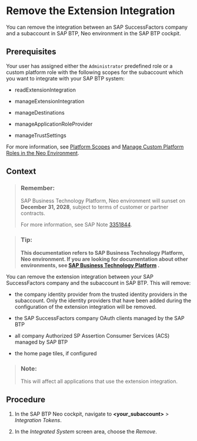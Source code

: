 <!-- loioe73bc61d0f5d463d82da4a7ee47da192 -->

# Remove the Extension Integration

You can remove the integration between an SAP SuccessFactors company and a subaccount in SAP BTP, Neo environment in the SAP BTP cockpit.



<a name="loioe73bc61d0f5d463d82da4a7ee47da192__prereq_rps_3c2_n3b"/>

## Prerequisites

Your user has assigned either the `Administrator` predefined role or a custom platform role with the following scopes for the subaccount which you want to integrate with your SAP BTP system:

-   readExtensionIntegration

-   manageExtensionIntegration

-   manageDestinations

-   manageApplicationRoleProvider

-   manageTrustSettings


For more information, see [Platform Scopes](https://help.sap.com/viewer/65de2977205c403bbc107264b8eccf4b/Cloud/en-US/f2260746ed8e446fafdeaaa8ab43e307.html) and [Manage Custom Platform Roles in the Neo Environment](https://help.sap.com/viewer/65de2977205c403bbc107264b8eccf4b/Cloud/en-US/ede5f721e78e4d678c87c8a200c564ca.html).



## Context

> ### Remember:  
> SAP Business Technology Platform, Neo environment will sunset on **December 31, 2028**, subject to terms of customer or partner contracts.
> 
> For more information, see SAP Note [3351844](https://me.sap.com/notes/3351844).

> ### Tip:  
> **This documentation refers to SAP Business Technology Platform, Neo environment. If you are looking for documentation about other environments, see [SAP Business Technology Platform](https://help.sap.com/docs/btp/sap-business-technology-platform/sap-business-technology-platform?version=Cloud) .**

You can remove the extension integration between your SAP SuccessFactors company and the subaccount in SAP BTP. This will remove:

-   the company identity provider from the trusted identity providers in the subaccount. Only the identity providers that have been added during the configuration of the extension integration will be removed.

-   the SAP SuccessFactors company OAuth clients managed by the SAP BTP

-   all company Authorized SP Assertion Consumer Services \(ACS\) managed by SAP BTP

-   the home page tiles, if configured


> ### Note:  
> This will affect all applications that use the extension integration.



<a name="loioe73bc61d0f5d463d82da4a7ee47da192__steps_qlv_kk2_n2b"/>

## Procedure

1.  In the SAP BTP Neo cockpit, navigate to **<your\_subaccount\>** \> *Integration Tokens*.

2.  In the *Integrated System* screen area, choose the *Remove*.



